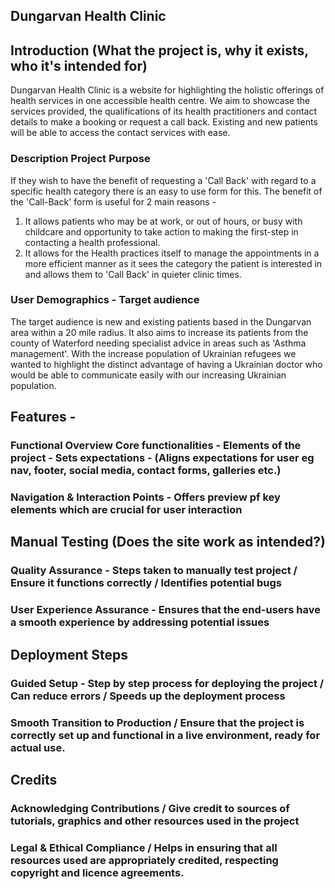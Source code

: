 ## Dungarvan Health Clinic
## Introduction (What the project is, why it exists, who it's intended for)
Dungarvan Health Clinic is a website for highlighting the holistic offerings of health services in one accessible health centre. 
We aim to showcase the services provided, the qualifications of its health practitioners and contact details to make a booking or request a call back. Existing and new patients will be able to access the contact services with ease.  
### Description Project Purpose 
If they wish to have the benefit of requesting a 'Call Back' with regard to a specific health category there is an easy to use form for this. The benefit of the 'Call-Back' form is useful for 2 main reasons - 
1. It allows patients who may be at work, or out of hours, or busy with childcare and opportunity to take action to making the first-step in contacting a health professional.
2. It allows for the Health practices itself to manage the appointments in a more efficient manner as it sees the category the patient is interested in and allows them to 'Call Back' in quieter clinic times.
### User Demographics - Target audience
The target audience is new and existing patients based in the Dungarvan area within a 20 mile radius.  It also aims to increase its patients from the county of Waterford needing specialist advice in areas such as 'Asthma management'. With the increase population of Ukrainian refugees we wanted to highlight the distinct advantage of having a Ukrainian doctor who would be able to communicate easily with our increasing Ukrainian population.  
## Features - 
### Functional Overview Core functionalities - Elements of the project - Sets expectations - (Aligns expectations for user eg nav, footer, social media, contact forms, galleries etc.)
### Navigation & Interaction Points - Offers preview pf key elements which are crucial for user interaction
## Manual Testing (Does the site work as intended?)
### Quality Assurance - Steps taken to manually test project / Ensure it functions correctly / Identifies potential bugs
### User Experience Assurance - Ensures that the end-users have a smooth experience by addressing potential issues
## Deployment Steps 
### Guided Setup - Step by step process for deploying the project / Can reduce errors / Speeds up the deployment process 
### Smooth Transition to Production / Ensure that the project is correctly set up and functional in a live environment, ready for actual use.
## Credits 
### Acknowledging Contributions / Give credit to sources of tutorials, graphics and other resources used in the project
### Legal & Ethical Compliance / Helps in ensuring that all resources used are appropriately credited, respecting copyright and licence agreements.
